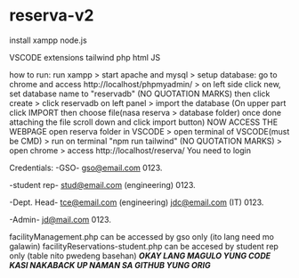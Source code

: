 # reserva-v2
install
  xampp
  node.js

VSCODE extensions
  tailwind
  php
  html
  JS


how to run:
run xampp > start apache and mysql > setup database: go to chrome and access http://localhost/phpmyadmin/ > on left side click new, set database name to "reservadb" (NO QUOTATION MARKS) then click create > click reservadb on left panel > import the database (On upper part click IMPORT then choose file(nasa reserva > database folder) once done attaching the file scroll down and click import button) 
NOW ACCESS THE WEBPAGE
open reserva folder in VSCODE > open terminal of VSCODE(must be CMD) >
run on terminal "npm run tailwind" (NO QUOTATION MARKS) > open chrome > access http://localhost/reserva/
You need to login

Credentials:
-GSO-
gso@email.com
0123.

-student rep-
stud@email.com (engineering)
0123.

-Dept. Head-
tce@email.com (engineering)
jdc@email.com (IT)
0123.

-Admin-
jd@mail.com
0123.


facilityManagement.php can be accessed by gso only (ito lang need mo galawin)
facilityReservations-student.php can be accesed by student rep only (table nito pwedeng basehan) 
***OKAY LANG MAGULO YUNG CODE KASI NAKABACK UP NAMAN SA GITHUB YUNG ORIG***

